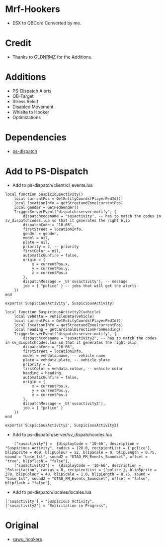 # Mrf-Hookers
* ESX to QBCore Converted by me.


# Credit
* Thanks to [GLDNRMZ](https://github.com/GLDNRMZ) for the Additions.

# Additions
* PS-Dispatch Alerts 
* QB-Target
* Stress Releif
* Disabled Movement
* Whislte to Hooker
* Optimizations 

# Dependencies
* [ps-dispatch](https://github.com/Project-Sloth/ps-dispatch)

# Add to PS-Dispatch

* Add to ps-dispatch/client/cl_events.lua

```
local function SuspiciousActivity()
    local currentPos = GetEntityCoords(PlayerPedId())
    local locationInfo = getStreetandZone(currentPos)
    local gender = GetPedGender()
    TriggerServerEvent("dispatch:server:notify", {
        dispatchcodename = "susactivity", -- has to match the codes in sv_dispatchcodes.lua so that it generates the right blip
        dispatchCode = "10-66",
        firstStreet = locationInfo,
        gender = gender,
        model = nil,
        plate = nil,
        priority = 2, -- priority
        firstColor = nil,
        automaticGunfire = false,
        origin = {
            x = currentPos.x,
            y = currentPos.y,
            z = currentPos.z
        },
        dispatchMessage = _U('susactivity'), -- message
        job = { "police" } -- jobs that will get the alerts
    })
end

exports('SuspiciousActivity', SuspiciousActivity)

local function SuspiciousActivity2(vehicle)
    local vehdata = vehicleData(vehicle)
    local currentPos = GetEntityCoords(PlayerPedId())
    local locationInfo = getStreetandZone(currentPos)
    local heading = getCardinalDirectionFromHeading()
    TriggerServerEvent("dispatch:server:notify", {
        dispatchcodename = "susactivity2", -- has to match the codes in sv_dispatchcodes.lua so that it generates the right blip
        dispatchCode = "10-66",
        firstStreet = locationInfo,
        model = vehdata.name, -- vehicle name
        plate = vehdata.plate, -- vehicle plate
        priority = 2,
        firstColor = vehdata.colour, -- vehicle color
        heading = heading,
        automaticGunfire = false,
        origin = {
            x = currentPos.x,
            y = currentPos.y,
            z = currentPos.z
        },
        dispatchMessage = _U('susactivity2'),
        job = { "police" }
    })
end

exports('SuspiciousActivity2', SuspiciousActivity2)
```
* Add to ps-dispatch/server/sv_dispatchcodes.lua

```
	["susactivity"] =  {displayCode = '10-66', description = "Suspicious Activity", radius = 120.0, recipientList = {'police'}, blipSprite = 469, blipColour = 52, blipScale = 0, blipLength = 0.75, sound = "Lose_1st", sound2 = "GTAO_FM_Events_Soundset", offset = "true", blipflash = "false"},
    ["susactivity2"] =  {displayCode = '10-66', description = "Solicitation", radius = 0, recipientList = {'police'}, blipSprite = 279, blipColour = 48, blipScale = 1.0, blipLength = 0.75, sound = "Lose_1st", sound2 = "GTAO_FM_Events_Soundset", offset = "false", blipflash = "false"},
```
* Add to ps-dispatch/locales/locales.lua

```
['susactivity'] = "Suspicious Activity",
['susactivity2'] = "Solicitation in Progress",
```

# Original
* [sawu_hookers](https://github.com/stianhje/sawu_hookers)
